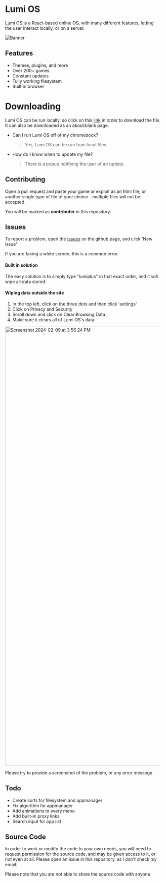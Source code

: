 # Lumi OS

Lumi OS is a React-based online OS, with many different features, letting the user interact locally, or on a server.

<img src="./images/Banner.png"
     alt="Banner"
/>

## Features

- Themes, plugins, and more
- Over 200+ games
- Constant updates
- Fully working filesystem
- Built in browser

# Downloading

Lumi OS can be run locally, so click on this [link](https://raw.githubusercontent.com/LuminesenceProject/LumiOS/main/LumiOS.v4.2.html) in order to download the file. It can also be downloaded as an about:blank page.
- Can I run Lumi OS off of my chromebook?
	> Yes, Lumi OS can be run from local files.
- How do I know when to update my file?
	> There is a popup notifying the user of an update.

## Contributing
Open a pull request and paste your game or exploit as an html file, or another single type of file of your choice - multiple files will not be accepted. 

You will be marked as **contributer** in this repository. 

## Issues

To report a problem, open the [issues](https://github.com/LuminesenceProject/LumiOS/issues) on the github page, and click 'New issue'

If you are facing a white screen, this is a common error.

#### Built in solution
The easy solution is to simply type "lumiplus" in that exact order, and it will wipe all data stored.

#### Wiping data outside the site
1. In the top left, click on the three dots and then click 'settings'
2. Click on Privacy and Security
3. Scroll down and click on Clear Browsing Data
4. Make sure it clears all of Lumi OS's data
<img width="1417" alt="Screenshot 2024-02-09 at 3 56 24 PM" src="https://github.com/LuminesenceProject/LumiOS/assets/101959214/9327c300-40a0-4b88-a0dd-8130b4bf10d0">


Please try to provide a screenshot of the problem, or any error messege.

## Todo

- Create sorts for filesystem and appmanager
- Fix algorithm for appmanager
- Add animations to every menu
- Add built-in proxy links
- Search input for app list

## Source Code

In order to work or modify the code to your own needs, you will need to request permission for the source code, and may be given access to it, or not even at all. Please open an issue in this repository, as I don't check my email.

Please note that you are not able to share the source code with anyone.
